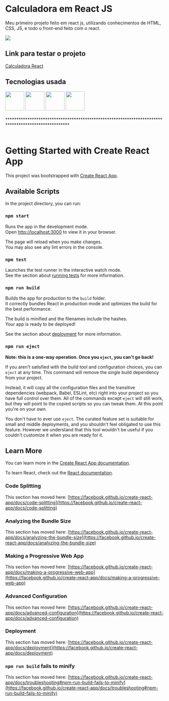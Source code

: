 <h1>Calculadora em React JS</h1>
<p>
  Meu primeiro projeto feito em react js, utilizando conhecimentos de HTML, CSS, JS, e todo o front-end feito com o react.
</p>
<img src="https://github.com/jesiel-silva/Calculadora-react/assets/90517279/4bcc7beb-eec7-45be-8885-53f21b24bb1d"/>

<h2>Link para testar o projeto</h2>
<a href='https://calculadora-react-pdwd6biz6-jesiel-silva.vercel.app/'>Calculadora React</a>

<h2>Tecnologias usada</h2>
<img src="https://github.com/jesiel-silva/Calculadora-react/assets/90517279/c79c3860-34a5-44a9-8d31-d66a5110c65f" width= 60 height=60/>
<img src="https://github.com/jesiel-silva/Calculadora-react/assets/90517279/642328f2-eada-46d1-9ae9-a485196a4e11" width= 60 height=60 />
<img src="https://github.com/jesiel-silva/Calculadora-react/assets/90517279/ca11b009-55b7-4051-8f62-9468e8dd8118" width= 60 height=60/>
<img src="https://github.com/jesiel-silva/Calculadora-react/assets/90517279/8b7169cd-57c9-444d-a371-8557dd18ffe4" width= 60 height=60/>
<br><br>
****************************************************************************************************
<br><br>

# Getting Started with Create React App

This project was bootstrapped with [Create React App](https://github.com/facebook/create-react-app).

## Available Scripts

In the project directory, you can run:

### `npm start`

Runs the app in the development mode.\
Open [http://localhost:3000](http://localhost:3000) to view it in your browser.

The page will reload when you make changes.\
You may also see any lint errors in the console.

### `npm test`

Launches the test runner in the interactive watch mode.\
See the section about [running tests](https://facebook.github.io/create-react-app/docs/running-tests) for more information.

### `npm run build`

Builds the app for production to the `build` folder.\
It correctly bundles React in production mode and optimizes the build for the best performance.

The build is minified and the filenames include the hashes.\
Your app is ready to be deployed!

See the section about [deployment](https://facebook.github.io/create-react-app/docs/deployment) for more information.

### `npm run eject`

**Note: this is a one-way operation. Once you `eject`, you can't go back!**

If you aren't satisfied with the build tool and configuration choices, you can `eject` at any time. This command will remove the single build dependency from your project.

Instead, it will copy all the configuration files and the transitive dependencies (webpack, Babel, ESLint, etc) right into your project so you have full control over them. All of the commands except `eject` will still work, but they will point to the copied scripts so you can tweak them. At this point you're on your own.

You don't have to ever use `eject`. The curated feature set is suitable for small and middle deployments, and you shouldn't feel obligated to use this feature. However we understand that this tool wouldn't be useful if you couldn't customize it when you are ready for it.

## Learn More

You can learn more in the [Create React App documentation](https://facebook.github.io/create-react-app/docs/getting-started).

To learn React, check out the [React documentation](https://reactjs.org/).

### Code Splitting

This section has moved here: [https://facebook.github.io/create-react-app/docs/code-splitting](https://facebook.github.io/create-react-app/docs/code-splitting)

### Analyzing the Bundle Size

This section has moved here: [https://facebook.github.io/create-react-app/docs/analyzing-the-bundle-size](https://facebook.github.io/create-react-app/docs/analyzing-the-bundle-size)

### Making a Progressive Web App

This section has moved here: [https://facebook.github.io/create-react-app/docs/making-a-progressive-web-app](https://facebook.github.io/create-react-app/docs/making-a-progressive-web-app)

### Advanced Configuration

This section has moved here: [https://facebook.github.io/create-react-app/docs/advanced-configuration](https://facebook.github.io/create-react-app/docs/advanced-configuration)

### Deployment

This section has moved here: [https://facebook.github.io/create-react-app/docs/deployment](https://facebook.github.io/create-react-app/docs/deployment)

### `npm run build` fails to minify

This section has moved here: [https://facebook.github.io/create-react-app/docs/troubleshooting#npm-run-build-fails-to-minify](https://facebook.github.io/create-react-app/docs/troubleshooting#npm-run-build-fails-to-minify)
